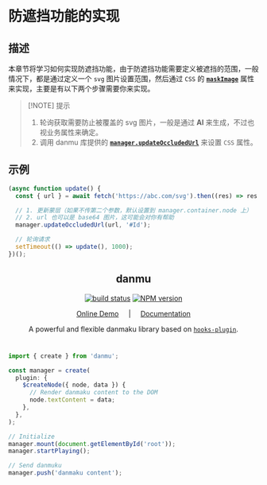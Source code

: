 # 防遮挡功能的实现

## 描述

本章节将学习如何实现防遮挡功能，由于防遮挡功能需要定义被遮挡的范围，一般情况下，都是通过定义一个 `svg` 图片设置范围，然后通过 `CSS` 的 [**`maskImage`**](https://developer.mozilla.org/en-US/docs/Web/CSS/mask-image) 属性来实现，主要是有以下两个步骤需要你来实现。

> [!NOTE] 提示
>
> 1. 轮询获取需要防止被覆盖的 svg 图片，一般是通过 **AI** 来生成，不过也视业务属性来确定。
> 2. 调用 danmu 库提供的 [**`manager.updateOccludedUrl`**](../reference/manager-methods/#manager-updateoccludedurl) 来设置 `CSS` 属性。

## 示例

```ts {6,9}
(async function update() {
  const { url } = await fetch('https://abc.com/svg').then((res) => res.json());

  // 1. 更新蒙层（如果不传第二个参数，默认设置到 manager.container.node 上）
  // 2. url 也可以是 base64 图片，这可能会对你有帮助
  manager.updateOccludedUrl(url, '#Id');

  // 轮询请求
  setTimeout(() => update(), 1000);
})();
```

<div align="center">
<h2>danmu</h2>

[![build status](https://github.com/imtaotao/danmu/actions/workflows/deploy.yml/badge.svg?branch=master)](https://github.com/imtaotao/danmu/actions/workflows/deploy.yml) [![NPM version](https://img.shields.io/npm/v/danmu.svg?color=a1b858&label=)](https://www.npmjs.com/package/danmu)

</div>

<div align="center">

<a href="https://imtaotao.github.io/danmu/">Online Demo</a>
&nbsp;&nbsp;&nbsp;&nbsp;|&nbsp;&nbsp;&nbsp;&nbsp;
<a href="https://imtaotao.github.io/danmu/document/zh/">Documentation</a>

A powerful and flexible danmaku library based on [`hooks-plugin`](https://github.com/imtaotao/hooks-plugin).

</div>

<h1></h1>

```js
import { create } from 'danmu';

const manager = create(
  plugin: {
    $createNode({ node, data }) {
      // Render danmaku content to the DOM
      node.textContent = data;
    },
  },
);

// Initialize
manager.mount(document.getElementById('root'));
manager.startPlaying();

// Send danmuku
manager.push('danmaku content');
```
